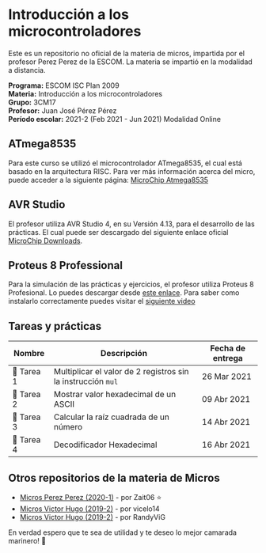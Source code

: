 # Introducción a los microcontroladores
Este es un repositorio no oficial de la materia de micros, impartida por el profesor Perez Perez de la ESCOM. La materia se impartió en la modalidad a distancia.  

**Programa:** ESCOM ISC Plan 2009  
**Materia:** Introducción a los microcontroladores  
**Grupo:** 3CM17  
**Profesor:** Juan José Pérez Pérez  
**Período escolar:** 2021-2 (Feb 2021 - Jun 2021) Modalidad Online  

## ATmega8535
Para este curso se utilizó el microcontrolador ATmega8535, el cual está basado en la arquitectura RISC. Para ver más información acerca del micro, puede acceder a la siguiente página: [MicroChip Atmega8535](https://www.microchip.com/wwwproducts/en/ATmega8535)

## AVR Studio
El profesor utiliza AVR Studio 4, en su Versión 4.13, para el desarrollo de las prácticas. El cual puede ser descargado del siguiente enlace oficial [MicroChip Downloads](https://www.microchip.com/mplab/avr-support/avr-and-sam-downloads-archive).

## Proteus 8 Professional
Para la simulación de las prácticas y ejercicios, el profesor utiliza Proteus 8 Profesional. Lo puedes descargar desde [este enlace](https://drive.google.com/file/d/1xpweVqvqQugloYkt7xuNSiQNoQ9ARY2f/view). Para saber como instalarlo correctamente puedes visitar el [siguiente video](https://youtu.be/Rru48DApb_o)

## Tareas y prácticas
| Nombre | Descripción | Fecha de entrega |
|---|---|---|
📝 Tarea 1 | Multiplicar el valor de 2 registros sin la instrucción `mul` | 26 Mar 2021
📝 Tarea 2 | Mostrar valor hexadecimal de un ASCII | 09 Abr 2021
📝 Tarea 3 | Calcular la raíz cuadrada de un número | 14 Abr 2021
📝 Tarea 4 | Decodificador Hexadecimal | 16 Abr 2021
## Otros repositorios de la materia de Micros 
- [Micros Perez Perez (2020-1)](https://github.com/Zait06/Microcontroladores-ESCOM) - por Zait06 ⭐
- [Micros Victor Hugo (2019-2)](https://github.com/vicleo14/MicrosVH) - por vicelo14
- [Micros Victor Hugo (2019-2)](https://github.com/RandyViG/Microcontroladores) - por RandyViG

En verdad espero que te sea de utilidad y te deseo lo mejor camarada marinero! 💛
